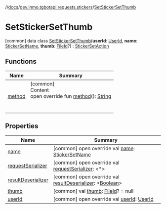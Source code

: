 //[docs](../../../index.md)/[dev.inmo.tgbotapi.requests.stickers](../index.md)/[SetStickerSetThumb](index.md)



# SetStickerSetThumb  
 [common] data class [SetStickerSetThumb](index.md)(**userId**: [UserId](../../dev.inmo.tgbotapi.types/index.md#%5Bdev.inmo.tgbotapi.types%2FUserId%2F%2F%2FPointingToDeclaration%2F%5D%2FClasslikes%2F625018081), **name**: [StickerSetName](../../dev.inmo.tgbotapi.types/index.md#%5Bdev.inmo.tgbotapi.types%2FStickerSetName%2F%2F%2FPointingToDeclaration%2F%5D%2FClasslikes%2F625018081), **thumb**: [FileId](../../dev.inmo.tgbotapi.requests.abstracts/-file-id/index.md)?) : [StickerSetAction](../../dev.inmo.tgbotapi.requests.stickers.abstracts/-sticker-set-action/index.md)   


## Functions  
  
|  Name |  Summary | 
|---|---|
| <a name="dev.inmo.tgbotapi.requests.stickers/SetStickerSetThumb/method/#/PointingToDeclaration/"></a>[method](method.md)| <a name="dev.inmo.tgbotapi.requests.stickers/SetStickerSetThumb/method/#/PointingToDeclaration/"></a>[common]  <br>Content  <br>open override fun [method](method.md)(): [String](https://kotlinlang.org/api/latest/jvm/stdlib/kotlin/-string/index.html)  <br><br><br>|


## Properties  
  
|  Name |  Summary | 
|---|---|
| <a name="dev.inmo.tgbotapi.requests.stickers/SetStickerSetThumb/name/#/PointingToDeclaration/"></a>[name](name.md)| <a name="dev.inmo.tgbotapi.requests.stickers/SetStickerSetThumb/name/#/PointingToDeclaration/"></a> [common] open override val [name](name.md): [StickerSetName](../../dev.inmo.tgbotapi.types/index.md#%5Bdev.inmo.tgbotapi.types%2FStickerSetName%2F%2F%2FPointingToDeclaration%2F%5D%2FClasslikes%2F625018081)   <br>|
| <a name="dev.inmo.tgbotapi.requests.stickers/SetStickerSetThumb/requestSerializer/#/PointingToDeclaration/"></a>[requestSerializer](request-serializer.md)| <a name="dev.inmo.tgbotapi.requests.stickers/SetStickerSetThumb/requestSerializer/#/PointingToDeclaration/"></a> [common] open override val [requestSerializer](request-serializer.md): <*>   <br>|
| <a name="dev.inmo.tgbotapi.requests.stickers/SetStickerSetThumb/resultDeserializer/#/PointingToDeclaration/"></a>[resultDeserializer](index.md#%5Bdev.inmo.tgbotapi.requests.stickers%2FSetStickerSetThumb%2FresultDeserializer%2F%23%2FPointingToDeclaration%2F%5D%2FProperties%2F625018081)| <a name="dev.inmo.tgbotapi.requests.stickers/SetStickerSetThumb/resultDeserializer/#/PointingToDeclaration/"></a> [common] open override val [resultDeserializer](index.md#%5Bdev.inmo.tgbotapi.requests.stickers%2FSetStickerSetThumb%2FresultDeserializer%2F%23%2FPointingToDeclaration%2F%5D%2FProperties%2F625018081): <[Boolean](https://kotlinlang.org/api/latest/jvm/stdlib/kotlin/-boolean/index.html)>   <br>|
| <a name="dev.inmo.tgbotapi.requests.stickers/SetStickerSetThumb/thumb/#/PointingToDeclaration/"></a>[thumb](thumb.md)| <a name="dev.inmo.tgbotapi.requests.stickers/SetStickerSetThumb/thumb/#/PointingToDeclaration/"></a> [common] val [thumb](thumb.md): [FileId](../../dev.inmo.tgbotapi.requests.abstracts/-file-id/index.md)? = null   <br>|
| <a name="dev.inmo.tgbotapi.requests.stickers/SetStickerSetThumb/userId/#/PointingToDeclaration/"></a>[userId](user-id.md)| <a name="dev.inmo.tgbotapi.requests.stickers/SetStickerSetThumb/userId/#/PointingToDeclaration/"></a> [common] open override val [userId](user-id.md): [UserId](../../dev.inmo.tgbotapi.types/index.md#%5Bdev.inmo.tgbotapi.types%2FUserId%2F%2F%2FPointingToDeclaration%2F%5D%2FClasslikes%2F625018081)   <br>|

